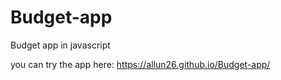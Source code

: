 # Budget-app
Budget app in javascript

you can try the app here: https://allun26.github.io/Budget-app/
